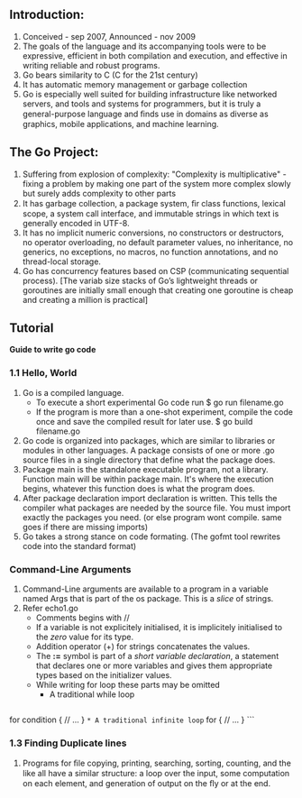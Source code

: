 ## Introduction:

1. Conceived - sep 2007, Announced - nov 2009
2. The goals of the language and its accompanying tools were to be expressive, efficient in both compilation and execution, and effective in writing reliable and robust programs.
3. Go bears similarity to C (C for the 21st century)
4. It has automatic memory management or garbage collection
5. Go is especially well suited for building infrastructure like networked servers, and tools and systems for programmers, but it is truly a general-purpose language and ﬁnds use in domains as diverse as graphics, mobile applications, and machine learning.

## The Go Project:
1. Suffering from explosion of complexity: "Complexity is multiplicative" - fixing a problem by making one part of the system more complex slowly but surely adds complexity to other parts
2. It has garbage collection, a package system, ﬁr class functions, lexical scope, a system call interface, and immutable strings in which text is generally encoded in UTF-8. 
3. It has no implicit numeric conversions, no constructors or destructors, no operator overloading, no default parameter values, no inheritance, no generics, no exceptions, no macros, no function annotations, and no thread-local storage.
4. Go has concurrency features  based on CSP (communicating sequential process). [The variab size stacks of Go’s lightweight threads or goroutines are initially small enough that creating one goroutine is cheap and creating a million is practical]

## Tutorial
**Guide to write go code**

### 1.1 Hello, World
1. Go is a compiled language.
	* To execute a short experimental Go code run $ go run filename.go
	* If the program is more than a one-shot experiment, compile the code once and save the compiled result for later use. $ go build filename.go
1. Go code is organized into packages, which are similar to libraries or modules in other languages. A package consists of one or more .go source files in a single directory that define what the package does.
1. Package main is the standalone executable program, not a library. Function main will be within package main. It's where the execution begins, whatever this function does is what the program does.
1. After package declaration import declaration is written. This tells the compiler what packages are needed by the source file. You must import exactly the packages you need. (or else program wont compile. same goes if there are missing imports)
1. Go takes a strong stance on code formating. (The gofmt tool rewrites code into the standard format)

### Command-Line Arguments
1. Command-Line arguments are available to a program in a variable named Args that is part of the os package. This is a *slice* of strings.
1. Refer echo1.go
	* Comments begins with //
	* If a variable is not explicitely initialised, it is implicitely initialised to the *zero* value for its type.
	* Addition operator (+) for strings concatenates the values.
	* The **:=** symbol is part of a *short variable declaration*, a statement that declares one or more variables and gives them appropriate types based on the initializer values.
	* While writing for loop these parts may be omitted
		* A traditional while loop
		```
for condition {
		   // ...
		}
		```
		* A traditional infinite loop
		```
for {
		   // ...
		}
		```
### 1.3 Finding Duplicate lines
1. Programs for ﬁle copying, printing, searching, sorting, counting, and the like all have a similar structure: a loop over the input, some computation on each element, and generation of output on the ﬂy or at the end.
